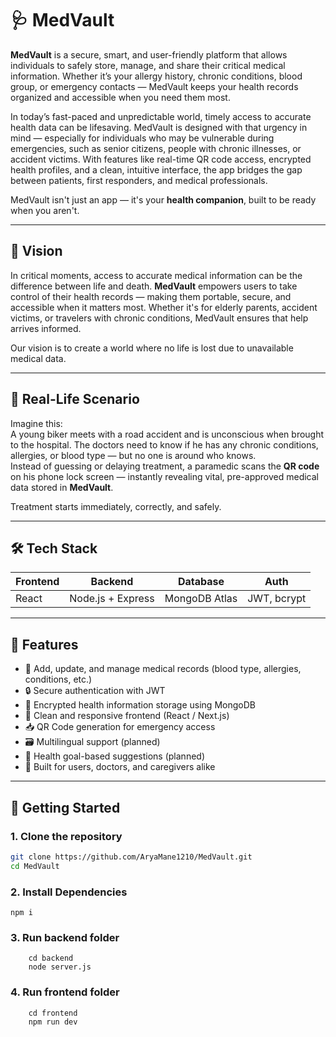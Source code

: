 # 🩺 MedVault

**MedVault** is a secure, smart, and user-friendly platform that allows individuals to safely store, manage, and share their critical medical information. Whether it’s your allergy history, chronic conditions, blood group, or emergency contacts — MedVault keeps your health records organized and accessible when you need them most.

In today’s fast-paced and unpredictable world, timely access to accurate health data can be lifesaving. MedVault is designed with that urgency in mind — especially for individuals who may be vulnerable during emergencies, such as senior citizens, people with chronic illnesses, or accident victims. With features like real-time QR code access, encrypted health profiles, and a clean, intuitive interface, the app bridges the gap between patients, first responders, and medical professionals.

MedVault isn't just an app — it's your **health companion**, built to be ready when you aren't.

---

## 🎯 Vision

In critical moments, access to accurate medical information can be the difference between life and death. **MedVault** empowers users to take control of their health records — making them portable, secure, and accessible when it matters most. Whether it's for elderly parents, accident victims, or travelers with chronic conditions, MedVault ensures that help arrives informed.

Our vision is to create a world where no life is lost due to unavailable medical data.

---

## 📍 Real-Life Scenario

Imagine this:  
A young biker meets with a road accident and is unconscious when brought to the hospital. The doctors need to know if he has any chronic conditions, allergies, or blood type — but no one is around who knows.  
Instead of guessing or delaying treatment, a paramedic scans the **QR code** on his phone lock screen — instantly revealing vital, pre-approved medical data stored in **MedVault**.

Treatment starts immediately, correctly, and safely.

---

## 🛠️ Tech Stack

| Frontend        | Backend          | Database        | Auth         |
|-----------------|------------------|------------------|--------------|
|  React          | Node.js + Express| MongoDB Atlas   | JWT, bcrypt  |

---

## 📸 Features

- 🧾 Add, update, and manage medical records (blood type, allergies, conditions, etc.)
- 🔒 Secure authentication with JWT
- 🧠 Encrypted health information storage using MongoDB
- 📱 Clean and responsive frontend (React / Next.js)
- 📥 QR Code generation for emergency access
- 🗃️ Multilingual support (planned)
- 🧬 Health goal-based suggestions (planned)
- 🌱 Built for users, doctors, and caregivers alike

---

## 🚀 Getting Started

### 1. Clone the repository
```bash
git clone https://github.com/AryaMane1210/MedVault.git
cd MedVault
```

### 2. Install Dependencies
```npm i ```

### 3. Run backend folder

```
    cd backend
    node server.js
```

### 4. Run frontend folder

```
    cd frontend
    npm run dev
```
